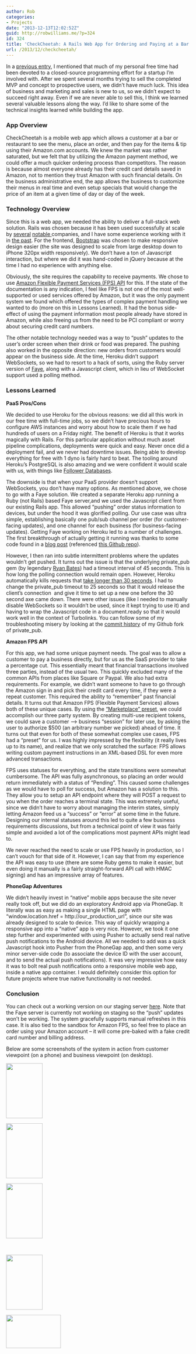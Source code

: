 ```yaml
---
author: Rob
categories:
- Projects
date: "2013-12-13T12:02:52Z"
guid: http://robwilliams.me/?p=324
id: 324
title: 'CheckCheetah: A Rails Web App for Ordering and Paying at a Bar'
url: /2013/12/checkcheetah/
---
```

In a [previous entry](http://robwilliams.me/2013/09/update/ "Update"), I mentioned that much of my personal free time had been devoted to a closed-source programming effort for a startup I&#8217;m involved with. After we spent several months trying to sell the completed MVP and concept to prospective users, we didn&#8217;t have much luck. This idea of business and marketing and sales is new to us, so we didn&#8217;t expect to succeed right away. Even if we are never able to sell this, I think we learned several valuable lessons along the way. I&#8217;d like to share some of the technical insights learned while building the app.

### App Overview

CheckCheetah is a mobile web app which allows a customer at a bar or restaurant to see the menu, place an order, and then pay for the items & tip using their Amazon.com accounts. We knew the market was rather saturated, but we felt that by utilizing the Amazon payment method, we could offer a much quicker ordering process than competitors. The reason is because almost everyone already has their credit card details saved in Amazon, not to mention they trust Amazon with such financial details. On the business administrative end, the app allows the business to customize their menus in real time and even setup specials that would change the price of an item at a given time of day or day of the week.

### Technology Overview

Since this is a web app, we needed the ability to deliver a full-stack web solution. Rails was chosen because it has been used successfully at scale by <a title="37 Signals" href="http://37signals.com" target="_blank">several</a> <a title="ZenDesk" href="http://www.zendesk.com/" target="_blank">notable </a>companies, and I have some experience working with it in <a href="http://robwilliams.me/2009/08/weekly-programming-exercises/" target="_blank">the past</a>. For the frontend, <a title="Bootstrap 2.3" href="http://getbootstrap.com/2.3.2/" target="_blank">Bootstrap</a> was chosen to make responsive design easier (the site was designed to scale from large desktop down to iPhone 320px width responsively). We don&#8217;t have a ton of Javascript interaction, but where we did it was hand-coded in jQuery because at the time I had no experience with anything else.

Obviously, the site requires the capability to receive payments. We chose to use <a title="Amazon FPS" href="https://aws.amazon.com/fps/" target="_blank">Amazon Flexible Payment Services (FPS) API</a> for this. If the state of the documentation is any indication, I feel like FPS is not one of the most well-supported or used services offered by Amazon, but it was the only payment system we found which offered the types of complex payment handling we wanted to do (more on this in Lessons Learned). It had the bonus side-effect of using the payment information most people already have stored in Amazon, while also freeing us from the need to be PCI compliant or worry about securing credit card numbers.

The other notable technology needed was a way to &#8220;push&#8221; updates to the user&#8217;s order screen when their drink or food was prepared. The pushing also worked in the opposite direction: new orders from customers would appear on the business side. At the time, Heroku didn&#8217;t support WebSockets, so we had to resort to a hack of sorts, using the Ruby server version of <a title="Faye Pub/sub" href="http://faye.jcoglan.com/" target="_blank">Faye</a>, along with a Javascript client, which in lieu of WebSocket support used a polling method.

### Lessons Learned

**PaaS Pros/Cons**

We decided to use Heroku for the obvious reasons: we did all this work in our free time with full-time jobs, so we didn&#8217;t have precious hours to configure AWS instances and worry about how to scale them if we had hundreds of users on a Friday night. The benefit of Heroku is that it works magically with Rails. For this particular application without much asset pipeline complications, deployments were quick and easy. Never once did a deployment fail, and we never had downtime issues. Being able to develop everything for free with 1 dyno is fairly hard to beat. The tooling around Heroku&#8217;s PostgreSQL is also amazing and we were confident it would scale with us, with things like <a title="Heroku Postgres Follower Databases" href="https://devcenter.heroku.com/articles/heroku-postgres-follower-databases" target="_blank">Follower Databases</a>.

The downside is that when your PaaS provider doesn&#8217;t support WebSockets, you don&#8217;t have many options. As mentioned above, we chose to go with a Faye solution. We created a separate Heroku app running a Ruby (not Rails) based Faye server,and we used the Javascript client from our existing Rails app. This allowed &#8220;pushing&#8221; order status information to devices, but under the hood it was glorified polling. Our use case was ultra simple, establishing basically one pub/sub channel per order (for customer-facing updates), and one channel for each business (for business-facing updates). Getting Faye working on Heroku led to a number of challenges. The first breakthrough of actually getting it running was thanks to some code found in a <a href="http://webprogramming29.wordpress.com/2013/02/15/setup-privatepub-or-faye-on-heroku/" target="_blank">blog post</a> (referenced <a href="https://github.com/Hareramrai/fayeserver" target="_blank">this Github repo</a>).

However, I then ran into subtle intermittent problems where the updates wouldn&#8217;t get pushed. It turns out the issue is that the underlying private_pub gem (by legendary <a title="Railscasts" href="http://railscasts.com/" target="_blank">Ryan Bates</a>) had a timeout interval of 45 seconds. This is how long the polling connection would remain open. However, Heroku automatically kills requests that <a title="Heroku Request Timeout" href="https://devcenter.heroku.com/articles/request-timeout" target="_blank">take longer than 30 seconds</a>. I had to change the private_pub timeout to 25 seconds so that it would release the client&#8217;s connection  and give it time to set up a new one before the 30 second axe came down. There were other issues (like I needed to manually disable WebSockets so it wouldn&#8217;t be used, since it kept trying to use it) and having to wrap the Javascript code in a document.ready so that it would work well in the context of Turbolinks. You can follow some of my troubleshooting misery by looking at the <a title="robwil: private_pub fork commit history" href="https://github.com/robwil/private_pub/commits/master" target="_blank">commit history</a> of my Github fork of private_pub.

**Amazon FPS API**

For this app, we had some unique payment needs. The goal was to allow a customer to pay a business directly, but for us as the SaaS provider to take a percentage cut. This essentially meant that financial transactions involved three parties, instead of the usual two. This quickly excluded many of the common APIs from places like Square or Paypal. We also had extra requirements. For example, we didn&#8217;t want someone to have to go through the Amazon sign in and pick their credit card every time, if they were a repeat customer. This required the ability to &#8220;remember&#8221; past financial details. It turns out that Amazon FPS (Flexible Payment Services) allows both of these unique cases. By using the <a href="https://amazonpayments.s3.amazonaws.com/FPS_ASP_Guides/FPS_Marketplace_Quick_Start.pdf" target="_blank">&#8220;Marketplace&#8221; preset</a>, we could accomplish our three party system. By creating multi-use recipient tokens, we could save a customer &#8211;> business &#8220;session&#8221; for later use, by asking the user to authorize $500 (an arbitrary number we picked) ahead of time. It turns out that even for both of these somewhat complex use cases, FPS had a &#8220;preset&#8221; for us. I was highly impressed by the flexibility (it really lives up to its name), and realize that we only scratched the surface: FPS allows writing custom payment instructions in an XML-based DSL for even more advanced transactions.

FPS uses statuses for everything, and the state transitions were somewhat cumbersome. The API was fully asynchronous, so placing an order would return immediately with a status of &#8220;Pending&#8221;. This caused some challenges as we would have to poll for success, but Amazon has a solution to this. They allow you to setup an API endpoint where they will POST a request to you when the order reaches a terminal state. This was extremely useful, since we didn&#8217;t have to worry about managing the interim states, simply letting Amazon feed us a &#8220;success&#8221; or &#8220;error&#8221; at some time in the future. Designing our internal statuses around this led to quite a few business requirements discussions, but from a technical point of view it was fairly simple and avoided a lot of the complications most payment APIs might lead to.

We never reached the need to scale or use FPS heavily in production, so I can&#8217;t vouch for that side of it. However, I can say that from my experience the API was easy to use (there are some Ruby gems to make it easier, but even doing it manually is a fairly straight-forward API call with HMAC signing) and has an impressive array of features.

**PhoneGap Adventures**

We didn&#8217;t heavily invest in &#8220;native&#8221; mobile apps because the site never really took off, but we did do an exploratory Android app via PhoneGap. It literally was as easy as making a single HTML page with &#8220;window.location.href = http://our\_production\_url&#8221;, since our site was already designed to scale to device. This way of quickly wrapping a responsive app into a &#8220;native&#8221; app is very nice. However, we took it one step further and experimented with using Pusher to actually send real native push notifications to the Android device. All we needed to add was a quick Javascript hook into Pusher from the PhoneGap app, and then some very minor server-side code (to associate the device ID with the user account, and to send the actual push notifications). It was very impressive how easy it was to bolt real push notifications onto a responsive mobile web app, inside a native app container. I would definitely consider this option for future projects where true native functionality is not needed.

### Conclusion

You can check out a working version on our staging server <a title="CheckCheetah Staging" href="https://limitless-garden-3809.herokuapp.com" target="_blank">here</a>. Note that the Faye server is currently not working on staging so the &#8220;push&#8221; updates won&#8217;t be working. The system gracefully supports manual refreshes in this case. It is also tied to the sandbox for Amazon FPS, so feel free to place an order using your Amazon account &#8211; it will come pre-baked with a fake credit card number and billing address.

Below are some screenshots of the system in action from customer viewpoint (on a phone) and business viewpoint (on desktop).

<div id='gallery-1' class='gallery galleryid-324 gallery-columns-3 gallery-size-thumbnail'>
  <dl class='gallery-item'>
    <dt class='gallery-icon portrait'>
      <a href='http://robwilliams.me/wp-content/uploads/2013/12/Screen-Shot-2014-02-01-at-15.01.03.png'><img width="100" height="150" src="http://robwilliams.me/wp-content/uploads/2013/12/Screen-Shot-2014-02-01-at-15.01.03.png" class="attachment-thumbnail size-thumbnail" alt="" /></a>
    </dt>
  </dl>
  
  <dl class='gallery-item'>
    <dt class='gallery-icon portrait'>
      <a href='http://robwilliams.me/wp-content/uploads/2013/12/Screen-Shot-2014-02-01-at-15.01.15.png'><img width="100" height="150" src="http://robwilliams.me/wp-content/uploads/2013/12/Screen-Shot-2014-02-01-at-15.01.15.png" class="attachment-thumbnail size-thumbnail" alt="" /></a>
    </dt>
  </dl>
  
  <dl class='gallery-item'>
    <dt class='gallery-icon portrait'>
      <a href='http://robwilliams.me/wp-content/uploads/2013/12/Screen-Shot-2014-02-01-at-15.01.34.png'><img width="100" height="150" src="http://robwilliams.me/wp-content/uploads/2013/12/Screen-Shot-2014-02-01-at-15.01.34.png" class="attachment-thumbnail size-thumbnail" alt="" /></a>
    </dt>
  </dl>
  
  <br style="clear: both" />
  
  <dl class='gallery-item'>
    <dt class='gallery-icon portrait'>
      <a href='http://robwilliams.me/wp-content/uploads/2013/12/Screen-Shot-2014-02-01-at-15.02.07.png'><img width="100" height="150" src="http://robwilliams.me/wp-content/uploads/2013/12/Screen-Shot-2014-02-01-at-15.02.07.png" class="attachment-thumbnail size-thumbnail" alt="" /></a>
    </dt>
  </dl>
  
  <dl class='gallery-item'>
    <dt class='gallery-icon landscape'>
      <a href='http://robwilliams.me/wp-content/uploads/2013/12/Screen-Shot-2014-02-01-at-15.36.57.png'><img width="150" height="91" src="http://robwilliams.me/wp-content/uploads/2013/12/Screen-Shot-2014-02-01-at-15.36.57.png" class="attachment-thumbnail size-thumbnail" alt="" /></a>
    </dt>
  </dl>
  
  <br style='clear: both' />
</div>